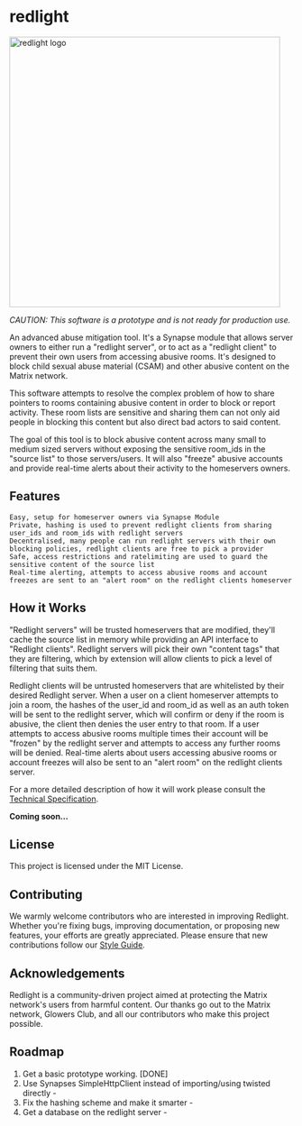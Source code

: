 # redlight

<p align="left">
  <img src="https://code.glowers.club/PC-Admin/redlight/raw/branch/main/logo/redlight_logo.jpg" width="480" alt="redlight logo">
</p>

_CAUTION: This software is a prototype and is not ready for production use._

An advanced abuse mitigation tool. It's a Synapse module that allows server owners to either run a "redlight server", or to act as a "redlight client" to prevent their own users from accessing abusive rooms. It's designed to block child sexual abuse material (CSAM) and other abusive content on the Matrix network. 

This software attempts to resolve the complex problem of how to share pointers to rooms containing abusive content in order to block or report activity. These room lists are sensitive and sharing them can not only aid people in blocking this content but also direct bad actors to said content.

The goal of this tool is to block abusive content across many small to medium sized servers without exposing the sensitive room_ids in the "source list" to those servers/users. It will also "freeze" abusive accounts and provide real-time alerts about their activity to the homeservers owners.


## Features

    Easy, setup for homeserver owners via Synapse Module
    Private, hashing is used to prevent redlight clients from sharing user_ids and room_ids with redlight servers
    Decentralised, many people can run redlight servers with their own blocking policies, redlight clients are free to pick a provider
    Safe, access restrictions and ratelimiting are used to guard the sensitive content of the source list
    Real-time alerting, attempts to access abusive rooms and account freezes are sent to an "alert room" on the redlight clients homeserver


## How it Works

"Redlight servers" will be trusted homeservers that are modified, they'll cache the source list in memory while providing an API interface to "Redlight clients". Redlight servers will pick their own "content tags" that they are filtering, which by extension will allow clients to pick a level of filtering that suits them.

Redlight clients will be untrusted homeservers that are whitelisted by their desired Redlight server. When a user on a client homeserver attempts to join a room, the hashes of the user_id and room_id as well as an auth token will be sent to the redlight server, which will confirm or deny if the room is abusive, the client then denies the user entry to that room. If a user attempts to access abusive rooms multiple times their account will be "frozen" by the redlight server and attempts to access any further rooms will be denied. Real-time alerts about users accessing abusive rooms or account freezes will also be sent to an "alert room" on the redlight clients server.

For a more detailed description of how it will work please consult the [Technical Specification](./technical_spec.md).

**Coming soon...**


## License

This project is licensed under the MIT License.


## Contributing

We warmly welcome contributors who are interested in improving Redlight. Whether you're fixing bugs, improving documentation, or proposing new features, your efforts are greatly appreciated. Please ensure that new contributions follow our [Style Guide](./style_guide.md).


## Acknowledgements

Redlight is a community-driven project aimed at protecting the Matrix network's users from harmful content. Our thanks go out to the Matrix network, Glowers Club, and all our contributors who make this project possible.


## Roadmap

1) Get a basic prototype working. [DONE]
2) Use Synapses SimpleHttpClient instead of importing/using twisted directly -
3) Fix the hashing scheme and make it smarter -
4) Get a database on the redlight server -
